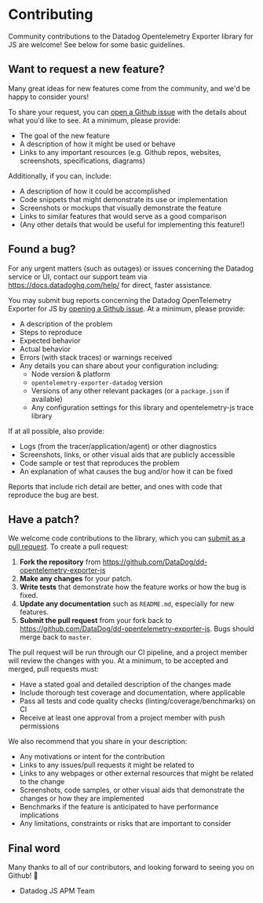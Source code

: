# Contributing

Community contributions to the Datadog Opentelemetry Exporter library for JS are welcome! See below for some basic guidelines.

## Want to request a new feature?

Many great ideas for new features come from the community, and we'd be happy to consider yours!

To share your request, you can [open a Github issue](https://github.com/DataDog/dd-opentelemetry-exporter-js/issues/new) with the details about what you'd like to see. At a minimum, please provide:

 - The goal of the new feature
 - A description of how it might be used or behave
 - Links to any important resources (e.g. Github repos, websites, screenshots, specifications, diagrams)

Additionally, if you can, include:

 - A description of how it could be accomplished
 - Code snippets that might demonstrate its use or implementation
 - Screenshots or mockups that visually demonstrate the feature
 - Links to similar features that would serve as a good comparison
 - (Any other details that would be useful for implementing this feature!)


## Found a bug?

For any urgent matters (such as outages) or issues concerning the Datadog service or UI, contact our support team via https://docs.datadoghq.com/help/ for direct, faster assistance.

You may submit bug reports concerning the Datadog OpenTelemetry Exporter for JS by [opening a Github issue](https://github.com/DataDog/dd-opentelemetry-exporter-js/issues/new). At a minimum, please provide:

 - A description of the problem
 - Steps to reproduce
 - Expected behavior
 - Actual behavior
 - Errors (with stack traces) or warnings received
 - Any details you can share about your configuration including:
    - Node version & platform
    - `opentelemetry-exporter-datadog` version
    - Versions of any other relevant packages (or a `package.json` if available)
    - Any configuration settings for this library and opentelemetry-js trace library

If at all possible, also provide:

 - Logs (from the tracer/application/agent) or other diagnostics
 - Screenshots, links, or other visual aids that are publicly accessible
 - Code sample or test that reproduces the problem
 - An explanation of what causes the bug and/or how it can be fixed

Reports that include rich detail are better, and ones with code that reproduce the bug are best.

## Have a patch?

We welcome code contributions to the library, which you can [submit as a pull request](https://github.com/DataDog/dd-opentelemetry-exporter-js/pull/new/master). To create a pull request:

1. **Fork the repository** from https://github.com/DataDog/dd-opentelemetry-exporter-js
2. **Make any changes** for your patch.
3. **Write tests** that demonstrate how the feature works or how the bug is fixed.
4. **Update any documentation** such as `README.md`, especially for new features.
5. **Submit the pull request** from your fork back to https://github.com/DataDog/dd-opentelemetry-exporter-js. Bugs should merge back to `master`.

The pull request will be run through our CI pipeline, and a project member will review the changes with you. At a minimum, to be accepted and merged, pull requests must:

 - Have a stated goal and detailed description of the changes made
 - Include thorough test coverage and documentation, where applicable
 - Pass all tests and code quality checks (linting/coverage/benchmarks) on CI
 - Receive at least one approval from a project member with push permissions

We also recommend that you share in your description:

 - Any motivations or intent for the contribution
 - Links to any issues/pull requests it might be related to
 - Links to any webpages or other external resources that might be related to the change
 - Screenshots, code samples, or other visual aids that demonstrate the changes or how they are implemented
 - Benchmarks if the feature is anticipated to have performance implications
 - Any limitations, constraints or risks that are important to consider


## Final word

Many thanks to all of our contributors, and looking forward to seeing you on Github! :tada:

 - Datadog JS APM Team
